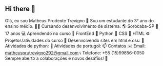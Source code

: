 ## Hi there 👋
Olá, eu sou Matheus Prudente Trevigno
🏫 Sou um estudante do 3° ano do ensino médio.
👨‍🎓 Cursando desenvolvimento de sistema.
🌎 Sorocaba-SP
👤 17 anos
💻 Aprendendo no curso
📁 FrontEnd
📁 Python
📁 CSS
📁 HTML
⚙️ Projetos/atividades do curso
📁 Desenvolvendo sites em html e css:
📁 Atividades de python:
📁 Atividades de portugol:
📫 Contatos
✉️ Email: matheusprutrevigno292@gmail.com
📞 Telefone: +55 (15)99856-0050
Sempre aberto a colaborações e novos desafios! 🚀
<!--
**nicolas2349/nicolas2349** is a ✨ _special_ ✨ repository because its `README.md` (this file) appears on your GitHub profile.

Here are some ideas to get you started:

- 🔭 I’m currently working on ...
- 🌱 I’m currently learning ...
- 👯 I’m looking to collaborate on ...
- 🤔 I’m looking for help with ...
- 💬 Ask me about ...
- 📫 How to reach me: ...
- 😄 Pronouns: ...
- ⚡ Fun fact: ...
-->
